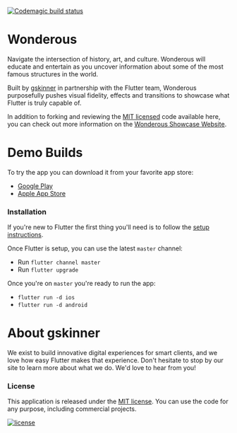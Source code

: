 [![Codemagic build status](https://api.codemagic.io/apps/62c5bf4e59f5e09fd24b0994/62c5bf4e59f5e09fd24b0993/status_badge.svg)](https://codemagic.io/apps/62c5bf4e59f5e09fd24b0994/62c5bf4e59f5e09fd24b0993/latest_build)
# Wonderous

Navigate the intersection of history, art, and culture. Wonderous will educate and entertain as you uncover information about some of the most famous structures in the world. 

Built by [gskinner](https://gskinner.com/) in partnership with the Flutter team, Wonderous purposefully pushes visual fidelity, effects and transitions to showcase what Flutter is truly capable of.

In addition to forking and reviewing the [MIT licensed](https://github.com/gskinnerTeam/flutter-wonderous-app/blob/master/LICENSE) code available here, you can check out more information on the [Wonderous Showcase Website](https://wonderous.app).



# Demo Builds

To try the app you can download it from your favorite app store:
* [Google Play](https://play.google.com/store/apps/details?id=com.gskinner.flutter.wonders)
* [Apple App Store](https://apps.apple.com/us/app/wonderous/id1612491897)

### Installation

If you're new to Flutter the first thing you'll need is to follow the [setup instructions](https://flutter.dev/docs/get-started/install).

Once Flutter is setup, you can use the latest `master` channel:
 * Run `flutter channel master`
 * Run `flutter upgrade`

 Once you're on `master` you're ready to run the app:
 * `flutter run -d ios`
 * `flutter run -d android`

# About gskinner
We exist to build innovative digital experiences for smart clients, and we love how easy Flutter makes that experience. Don't hesitate to stop by our site to learn more about what we do. We'd love to hear from you!

### License

This application is released under the [MIT license](LICENSE.md). You can use the code for any purpose, including commercial projects.

[![license](https://img.shields.io/badge/License-MIT-yellow.svg)](https://opensource.org/licenses/MIT)
